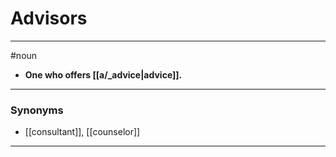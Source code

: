 # Advisors
---
#noun
- **One who offers [[a/_advice|advice]].**
---
### Synonyms
- [[consultant]], [[counselor]]
---
